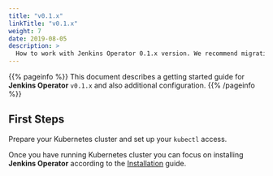 ```yaml
---
title: "v0.1.x"
linkTitle: "v0.1.x"
weight: 7
date: 2019-08-05
description: >
  How to work with Jenkins Operator 0.1.x version. We recommend migrating to a newer version.
---
```


{{% pageinfo %}}
This document describes a getting started guide for **Jenkins Operator** `v0.1.x` and also additional configuration.
{{% /pageinfo %}}

## First Steps

Prepare your Kubernetes cluster and set up your `kubectl` access.

Once you have running Kubernetes cluster you can focus on installing **Jenkins Operator** according to the [Installation](/docs/installation/) guide.
